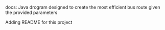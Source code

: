 docs: Java drogram designed to create the most efficient bus route given the provided parameters

Adding README for this project
